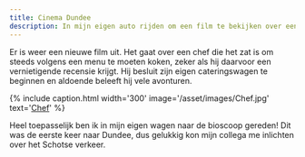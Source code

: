 ```yaml
---
title: Cinema Dundee
description: In mijn eigen auto rijden om een film te bekijken over een voedselwagen.
---
```

[1]: http://www.imdb.com/title/tt2883512/

Er is weer een nieuwe film uit. Het gaat over een chef die het zat is om steeds volgens een menu te moeten koken, zeker als hij daarvoor een vernietigende recensie krijgt. Hij besluit zijn eigen cateringswagen te beginnen en aldoende beleeft hij vele avonturen.

<a name="more"></a>

{% include caption.html
    width='300'
    image='/asset/images/Chef.jpg' 
    text='[Chef][1]'
%}

Heel toepasselijk ben ik in mijn eigen wagen naar de bioscoop gereden! Dit was de eerste keer naar Dundee, dus gelukkig kon mijn collega me inlichten over het Schotse verkeer.